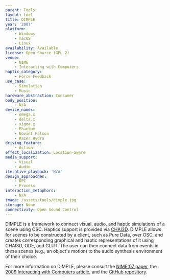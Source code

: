 ```yaml
---
parent: Tools
layout: tool
title: DIMPLE
year: '2007'
platform:
    - Windows
    - macOS
    - Linux
availability: Available
license: Open Source (GPL 2)
venue:
    - NIME
    - Interacting with Computers
haptic_category:
    - Force Feedback
use_case:
    - Simulation
    - Music
hardware_abstraction: Consumer
body_position:
    - N/A
device_names:
    - omega.x
    - delta.x
    - sigma.x
    - Phantom
    - Novint Falcon
    - Razer Hydra
driving_feature:
    - Action
effect_localization: Location-aware
media_support:
    - Visual
    - Audio
iterative_playback: 'N/A'
design_approaches:
    - DPC
    - Process
interaction_metaphors:
    - N/A
image: /assets/tools/dimple.jpg
storage: None
connectivity: Open Sound Control
---
```

DIMPLE is a framework to connect visual, audio, and haptic simulations of a scene using OSC.
Haptics support is provided via [CHAI3D](./chai3d.html).
DIMPLE allows for scenes to be constructed by a client, such as Pure Data, over OSC, and creates corresponding graphical and haptic representations of it using CHAI3D, ODE, and GLUT.
The user can then connect data from events in these scenes (e.g., an object's motion) to the audio synthesis environment of their choice.

For more information on DIMPLE, please consult the [NIME'07 paper](https://doi.org/10.5281/zenodo.1177245), the [2009 Interacting with Computers article](https://doi.org/10.1016/j.intcom.2008.10.012), and the [GitHub repository](https://github.com/IDMIL/dimple).
